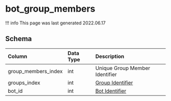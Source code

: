 # bot_group_members

!!! info
	This page was last generated 2022.06.17

## Schema

| Column | Data Type | Description |
| :--- | :--- | :--- |
| group_members_index | int | Unique Group Member Identifier |
| groups_index | int | [Group Identifier](bot_groups.md) |
| bot_id | int | [Bot Identifier](bot_data.md) |

